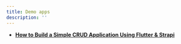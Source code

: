 ```yaml
---
title: Demo apps
description: ''
---
```


- [**How to Build a Simple CRUD Application Using Flutter & Strapi**](https://strapi.io/blog/how-to-build-a-simple-crud-application-using-flutter-and-strapi?utm_campaign=Strapi%20Blog&utm_source=email&utm_medium=logbook24&utm_content=strapiweekly)
